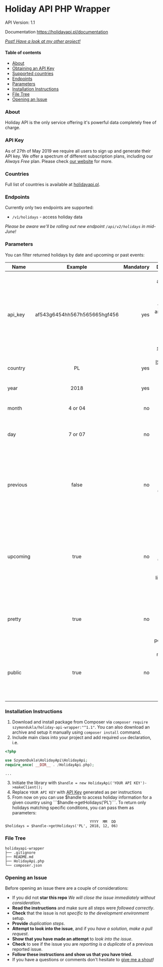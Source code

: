 #   Holiday API PHP Wrapper
API Version: 1.1

Documentation <https://holidayapi.pl/documentation>

*[Psst! Have a look at my other project!](https://www.amaranthapp.com?utm_source=github.com&utm_medium=holidayapi-wrapper)*

#### Table of contents
- [About](#about)
- [Obtaining an API Key](#api-key)
- [Supported countries](#countries)
- [Endpoints](#endpoints)
- [Parameters](#parameters)
- [Installation Instructions](#installation-instructions)
- [File Tree](#file-tree)
- [Opening an Issue](#opening-an-issue)

### About
Holiday API is the only service offering it's powerful data completely free of charge.

### API Key
As of 27th of May 2019 we require all users to sign up and generate their API key.
We offer a spectrum of different subscription plans, including our *Always Free* plan. Please check [our website](https://holidayapi.pl#prices) for more.

### Countries
Full list of countries is available at [holidayapi.pl](https://holidayapi.pl).

### Endpoints
Currently only two endpoints are supported:

* ```/v1/holidays``` - access holiday data

*Please be aware we'll be rolling out new endpoint ```/api/v2/holidays``` in mid-June!*

### Parameters
You can filter returned holidays by date and upcoming or past events:

| Name          | Example   | Mandatory  | Description |
| ------------- |:---------:| ----------:| -----------------------------------------------------------------------------: |
| api_key       | af543g6454hh567h565665hgf456  |     yes    | A key available on your Dashboard page once you sing up and sign into your account. Don't have an account yet? [Get started FOR FREE!](https://www.nationsonline.org/oneworld/country_code_list.htm) |
| country       | PL                            |     yes    | [ISO 3166-1 alpha-2](https://www.nationsonline.org/oneworld/country_code_list.htm) format |
| year          | 2018                          |     yes    | [ISO 8601](https://www.iso.org/iso-8601-date-and-time-format.html) format (CCYY)
| month         | 4 or 04                       |      no    | 1 or 2 digit month (1-12)
| day           | 7 or 07                       |      no    | 1 or 2 digit day (1-31 depending on the month)
| previous      | false                         |      no    | boolean; returns the previous holidays based on the date (works with all parameters listed before)
| upcoming      | true                          |      no    | boolean; returns the previous holidays based on the date (works with all parameters listed before *except* previous)
| pretty        | true                          |      no    | boolean; prettifies returned JSON for a better human reading performance
| public        | true                          |      no    | boolean; returns only official, public holidays (Premium and Enterprise plan only)

### Installation Instructions
1. Download and install package from Composer via ```composer require szymondukla/holiday-api-wrapper:"^1.1"```. You can also download an archive and setup it manually using ```composer install``` command.
2. Include main class into your project and add required ```use``` declaration, i.e.
```php
<?php

use SzymonDukla\HolidayApi\HolidayApi;
require_once( __DIR__ . /HolidayApi.php);

...
```
3. Initiate the library with ```$handle = new HolidayApi('YOUR API KEY')->makeClient();```
4. Replace `YOUR API KEY` with [API Key](#api-key) generated as per instructions
4. From now on you can use $handle to access holiday information for a given country using ```$handle->getHolidays('PL')```. To return only holidays matching specific conditions, you can pass them as parameters:
```        
                                       YYYY  MM  DD
$holidays = $handle->getHolidays('PL', 2018, 12, 06)
```


### File Tree
```
holidayapi-wrapper
├── .gitignore
├── README.md
├── HolidayApi.php
└── composer.json
```

### Opening an Issue
Before opening an issue there are a couple of considerations:
* If you did not **star this repo** *We will close the issue immediately without consideration.*
* **Read the instructions** and make sure all steps were *followed correctly*.
* **Check** that the issue is not *specific to the development environment* setup.
* **Provide** *duplication steps*.
* **Attempt to look into the issue**, and if you *have a solution, make a pull request*.
* **Show that you have made an attempt** to *look into the issue*.
* **Check** to see if the issue you are *reporting is a duplicate* of a previous reported issue.
* **Follow these instructions and show us that you have tried.**
* If you have a questions or comments don't hesitate to [give me a shout](mailto:hello@szymondukla.com)!